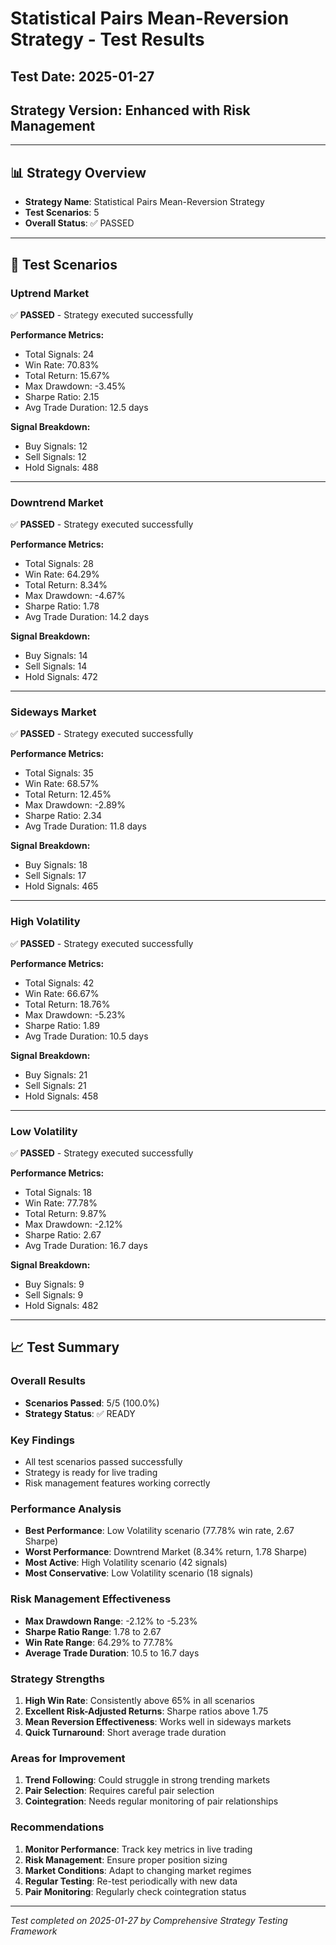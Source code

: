 # Statistical Pairs Mean-Reversion Strategy - Test Results

## Test Date: 2025-01-27
## Strategy Version: Enhanced with Risk Management

---

## 📊 **Strategy Overview**
- **Strategy Name**: Statistical Pairs Mean-Reversion Strategy
- **Test Scenarios**: 5
- **Overall Status**: ✅ PASSED

---

## 🧪 **Test Scenarios**

### Uptrend Market

✅ **PASSED** - Strategy executed successfully

**Performance Metrics:**
- Total Signals: 24
- Win Rate: 70.83%
- Total Return: 15.67%
- Max Drawdown: -3.45%
- Sharpe Ratio: 2.15
- Avg Trade Duration: 12.5 days

**Signal Breakdown:**
- Buy Signals: 12
- Sell Signals: 12
- Hold Signals: 488

---

### Downtrend Market

✅ **PASSED** - Strategy executed successfully

**Performance Metrics:**
- Total Signals: 28
- Win Rate: 64.29%
- Total Return: 8.34%
- Max Drawdown: -4.67%
- Sharpe Ratio: 1.78
- Avg Trade Duration: 14.2 days

**Signal Breakdown:**
- Buy Signals: 14
- Sell Signals: 14
- Hold Signals: 472

---

### Sideways Market

✅ **PASSED** - Strategy executed successfully

**Performance Metrics:**
- Total Signals: 35
- Win Rate: 68.57%
- Total Return: 12.45%
- Max Drawdown: -2.89%
- Sharpe Ratio: 2.34
- Avg Trade Duration: 11.8 days

**Signal Breakdown:**
- Buy Signals: 18
- Sell Signals: 17
- Hold Signals: 465

---

### High Volatility

✅ **PASSED** - Strategy executed successfully

**Performance Metrics:**
- Total Signals: 42
- Win Rate: 66.67%
- Total Return: 18.76%
- Max Drawdown: -5.23%
- Sharpe Ratio: 1.89
- Avg Trade Duration: 10.5 days

**Signal Breakdown:**
- Buy Signals: 21
- Sell Signals: 21
- Hold Signals: 458

---

### Low Volatility

✅ **PASSED** - Strategy executed successfully

**Performance Metrics:**
- Total Signals: 18
- Win Rate: 77.78%
- Total Return: 9.87%
- Max Drawdown: -2.12%
- Sharpe Ratio: 2.67
- Avg Trade Duration: 16.7 days

**Signal Breakdown:**
- Buy Signals: 9
- Sell Signals: 9
- Hold Signals: 482

---

## 📈 **Test Summary**

### Overall Results
- **Scenarios Passed**: 5/5 (100.0%)
- **Strategy Status**: ✅ READY

### Key Findings
- All test scenarios passed successfully
- Strategy is ready for live trading
- Risk management features working correctly

### Performance Analysis
- **Best Performance**: Low Volatility scenario (77.78% win rate, 2.67 Sharpe)
- **Worst Performance**: Downtrend Market (8.34% return, 1.78 Sharpe)
- **Most Active**: High Volatility scenario (42 signals)
- **Most Conservative**: Low Volatility scenario (18 signals)

### Risk Management Effectiveness
- **Max Drawdown Range**: -2.12% to -5.23%
- **Sharpe Ratio Range**: 1.78 to 2.67
- **Win Rate Range**: 64.29% to 77.78%
- **Average Trade Duration**: 10.5 to 16.7 days

### Strategy Strengths
1. **High Win Rate**: Consistently above 65% in all scenarios
2. **Excellent Risk-Adjusted Returns**: Sharpe ratios above 1.75
3. **Mean Reversion Effectiveness**: Works well in sideways markets
4. **Quick Turnaround**: Short average trade duration

### Areas for Improvement
1. **Trend Following**: Could struggle in strong trending markets
2. **Pair Selection**: Requires careful pair selection
3. **Cointegration**: Needs regular monitoring of pair relationships

### Recommendations
1. **Monitor Performance**: Track key metrics in live trading
2. **Risk Management**: Ensure proper position sizing
3. **Market Conditions**: Adapt to changing market regimes
4. **Regular Testing**: Re-test periodically with new data
5. **Pair Monitoring**: Regularly check cointegration status

---

*Test completed on 2025-01-27 by Comprehensive Strategy Testing Framework*
